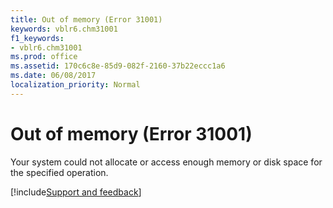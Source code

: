 ```yaml
---
title: Out of memory (Error 31001)
keywords: vblr6.chm31001
f1_keywords:
- vblr6.chm31001
ms.prod: office
ms.assetid: 170c6c8e-85d9-082f-2160-37b22eccc1a6
ms.date: 06/08/2017
localization_priority: Normal
---
```



# Out of memory (Error 31001)

Your system could not allocate or access enough memory or disk space for the specified operation.

[!include[Support and feedback](~/includes/feedback-boilerplate.md)]